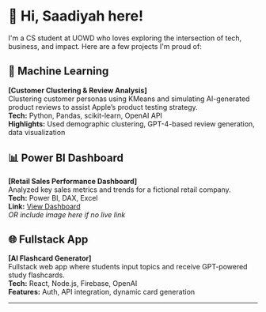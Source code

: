 # 👋 Hi, Saadiyah here!

I'm a CS student at UOWD who loves exploring the intersection of tech, business, and impact. Here are a few projects I'm proud of:

## 🧠 Machine Learning
**[Customer Clustering & Review Analysis]**  
Clustering customer personas using KMeans and simulating AI-generated product reviews to assist Apple’s product testing strategy.  
**Tech:** Python, Pandas, scikit-learn, OpenAI API  
**Highlights:** Used demographic clustering, GPT-4-based review generation, data visualization

## 📊 Power BI Dashboard
**[Retail Sales Performance Dashboard]**  
Analyzed key sales metrics and trends for a fictional retail company.  
**Tech:** Power BI, DAX, Excel  
**Link:** [View Dashboard](live-link)  
*OR include image here if no live link*

## 🌐 Fullstack App
**[AI Flashcard Generator]**  
Fullstack web app where students input topics and receive GPT-powered study flashcards.  
**Tech:** React, Node.js, Firebase, OpenAI  
**Features:** Auth, API integration, dynamic card generation

---
